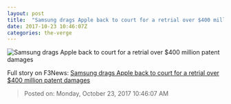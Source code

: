 ```yaml
---
layout: post
title:  "Samsung drags Apple back to court for a retrial over $400 million patent damages"
date: 2017-10-23 10:46:07Z
categories: the-verge
---
```


![Samsung drags Apple back to court for a retrial over $400 million patent damages](https://cdn.vox-cdn.com/thumbor/8o9BCpbVojOqJumoYBJGXtqsi9M=/0x115:900x586/fit-in/1200x630/cdn.vox-cdn.com/uploads/chorus_asset/file/9515723/samsung_apple_patent_infringement_lawsuit.jpg)




Full story on F3News: [Samsung drags Apple back to court for a retrial over $400 million patent damages](http://www.f3nws.com/n/chgfZE)

> Posted on: Monday, October 23, 2017 10:46:07 AM
